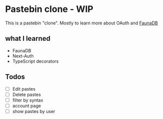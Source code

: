 # Pastebin clone - WIP

This is a pastebin "clone". Mostly to learn more about OAuth and [FaunaDB](https://fauna.com/)

## what I learned

- FaunaDB
- Next-Auth
- TypeScript decorators

## Todos

- [ ] Edit pastes
- [ ] Delete pastes
- [ ] filter by syntax
- [ ] account page
- [ ] show pastes by user
